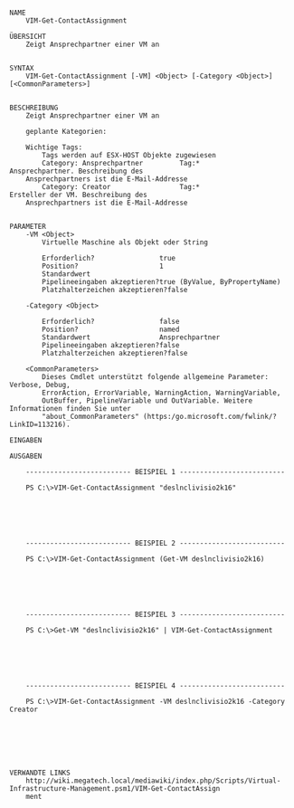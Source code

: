 ﻿```

NAME
    VIM-Get-ContactAssignment
    
ÜBERSICHT
    Zeigt Ansprechpartner einer VM an
    
    
SYNTAX
    VIM-Get-ContactAssignment [-VM] <Object> [-Category <Object>] [<CommonParameters>]
    
    
BESCHREIBUNG
    Zeigt Ansprechpartner einer VM an
    
    geplante Kategorien:
    
    Wichtige Tags:
        Tags werden auf ESX-HOST Objekte zugewiesen
        Category: Ansprechpartner         Tag:*                       Ansprechpartner. Beschreibung des 
    Ansprechpartners ist die E-Mail-Addresse
        Category: Creator                 Tag:*                       Ersteller der VM. Beschreibung des 
    Ansprechpartners ist die E-Mail-Addresse
    

PARAMETER
    -VM <Object>
        Virtuelle Maschine als Objekt oder String
        
        Erforderlich?                true
        Position?                    1
        Standardwert                 
        Pipelineeingaben akzeptieren?true (ByValue, ByPropertyName)
        Platzhalterzeichen akzeptieren?false
        
    -Category <Object>
        
        Erforderlich?                false
        Position?                    named
        Standardwert                 Ansprechpartner
        Pipelineeingaben akzeptieren?false
        Platzhalterzeichen akzeptieren?false
        
    <CommonParameters>
        Dieses Cmdlet unterstützt folgende allgemeine Parameter: Verbose, Debug,
        ErrorAction, ErrorVariable, WarningAction, WarningVariable,
        OutBuffer, PipelineVariable und OutVariable. Weitere Informationen finden Sie unter 
        "about_CommonParameters" (https:/go.microsoft.com/fwlink/?LinkID=113216). 
    
EINGABEN
    
AUSGABEN
    
    -------------------------- BEISPIEL 1 --------------------------
    
    PS C:\>VIM-Get-ContactAssignment "deslnclivisio2k16"
    
    
    
    
    
    
    -------------------------- BEISPIEL 2 --------------------------
    
    PS C:\>VIM-Get-ContactAssignment (Get-VM deslnclivisio2k16)
    
    
    
    
    
    
    -------------------------- BEISPIEL 3 --------------------------
    
    PS C:\>Get-VM "deslnclivisio2k16" | VIM-Get-ContactAssignment
    
    
    
    
    
    
    -------------------------- BEISPIEL 4 --------------------------
    
    PS C:\>VIM-Get-ContactAssignment -VM deslnclivisio2k16 -Category Creator
    
    
    
    
    
    
    
VERWANDTE LINKS
    http://wiki.megatech.local/mediawiki/index.php/Scripts/Virtual-Infrastructure-Management.psm1/VIM-Get-ContactAssign
    ment



```

